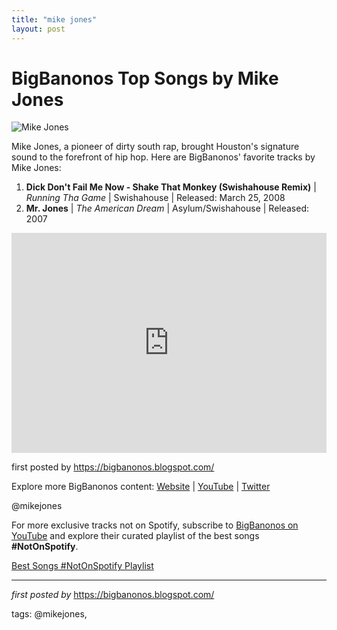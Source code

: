 ```yaml
---
title: "mike jones"
layout: post
---
```

<h1>BigBanonos Top Songs by Mike Jones</h1>
<img alt="Mike Jones" src="https://i1.sndcdn.com/artworks-qY9xYvz3Iaoy-0-t240x240.jpg" /> <p>Mike Jones, a pioneer of dirty south rap, brought Houston's signature sound to the forefront of hip hop. Here are BigBanonos' favorite tracks by Mike Jones:</p> <ol> <li><strong>Dick Don't Fail Me Now - Shake That Monkey (Swishahouse Remix)</strong> | <em>Running Tha Game</em> | Swishahouse | Released: March 25, 2008</li> <li><strong>Mr. Jones</strong> | <em>The American Dream</em> | Asylum/Swishahouse | Released: 2007</li>
</ol> <div> <iframe src="https://open.spotify.com/embed/playlist/5dMEUngnWw5hNCUAuoYnOu?utm_source=generator" width="100%" height="352" frameBorder="0" allowfullscreen="" allow="autoplay; clipboard-write; encrypted-media; fullscreen; picture-in-picture" loading="lazy"></iframe>
</div> <p>first posted by <a href="https://bigbanonos.blogspot.com/">https://bigbanonos.blogspot.com/</a></p> <div> <p>Explore more BigBanonos content: <a href="https://bigbanonos.blogspot.com/">Website</a> | <a href="https://www.youtube.com/@BigBanonos">YouTube</a> | <a href="https://x.com/bigbanonos">Twitter</a></p>
</div> <!--Tags-->
<p>@mikejones</p>


<!--Subscribe and Playlist Links-->
<div>
    <p>For more exclusive tracks not on Spotify, subscribe to <a href="https://www.youtube.com/@BigBanonos" target="_blank">BigBanonos on YouTube</a> and explore their curated playlist of the best songs <strong>#NotOnSpotify</strong>.</p>
    <p><a href="https://www.youtube.com/playlist?list=PLtuNtuTatqI0kFahUCbtbfenC_ET5O_tr" target="_blank">Best Songs #NotOnSpotify Playlist<br /></a></p></div>

<hr />

<p><em>first posted by</em> <a href="https://bigbanonos.blogspot.com/" rel="noopener" target="_new">https://bigbanonos.blogspot.com/</a></p>

<p>tags: @mikejones,</p>
